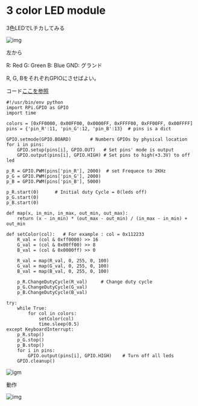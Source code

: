 # 3 color LED module

3色LEDでLチカしてみる

![img](https://i.imgur.com/XHSLU6N.jpg)

左から

R: Red
G: Green
B: Blue
GND: グランド

R, G, BをそれぞれGPIOにさせばよい。

コード[ここを参照](https://github.com/sunfounder/Sunfounder_SensorKit_Python_code_for_RaspberryPi/blob/master/02_rgb.py)

```
#!/usr/bin/env python
import RPi.GPIO as GPIO
import time

colors = [0xFF0000, 0x00FF00, 0x0000FF, 0xFFFF00, 0xFF00FF, 0x00FFFF]
pins = {'pin_R':11, 'pin_G':12, 'pin_B':13}  # pins is a dict

GPIO.setmode(GPIO.BOARD)       # Numbers GPIOs by physical location
for i in pins:
	GPIO.setup(pins[i], GPIO.OUT)   # Set pins' mode is output
	GPIO.output(pins[i], GPIO.HIGH) # Set pins to high(+3.3V) to off led

p_R = GPIO.PWM(pins['pin_R'], 2000)  # set Frequece to 2KHz
p_G = GPIO.PWM(pins['pin_G'], 2000)
p_B = GPIO.PWM(pins['pin_B'], 5000)

p_R.start(0)      # Initial duty Cycle = 0(leds off)
p_G.start(0)
p_B.start(0)

def map(x, in_min, in_max, out_min, out_max):
	return (x - in_min) * (out_max - out_min) / (in_max - in_min) + out_min

def setColor(col):   # For example : col = 0x112233
	R_val = (col & 0xff0000) >> 16
	G_val = (col & 0x00ff00) >> 8
	B_val = (col & 0x0000ff) >> 0
	
	R_val = map(R_val, 0, 255, 0, 100)
	G_val = map(G_val, 0, 255, 0, 100)
	B_val = map(B_val, 0, 255, 0, 100)
	
	p_R.ChangeDutyCycle(R_val)     # Change duty cycle
	p_G.ChangeDutyCycle(G_val)
	p_B.ChangeDutyCycle(B_val)

try:
	while True:
		for col in colors:
			setColor(col)
			time.sleep(0.5)
except KeyboardInterrupt:
	p_R.stop()
	p_G.stop()
	p_B.stop()
	for i in pins:
		GPIO.output(pins[i], GPIO.HIGH)    # Turn off all leds
	GPIO.cleanup()
```

![igm](https://i.imgur.com/Y5hmTkY.jpg)

動作

![img](https://i.imgur.com/2fvWhST.gifv)
